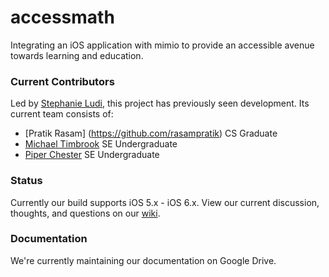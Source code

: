accessmath
==========
Integrating an iOS application with mimio to provide an accessible avenue towards learning and education.

### Current Contributors
Led by [Stephanie Ludi](https://github.com/retrogamer80s), this project has previously seen development. Its current team consists of:
* [Pratik Rasam] (https://github.com/rasampratik) CS Graduate 
* [Michael Timbrook](https://github.com/7imbrook) SE Undergraduate 
* [Piper Chester](https://github.com/piperchester) SE Undergraduate 

### Status
Currently our build supports iOS 5.x - iOS 6.x. View our current discussion, thoughts, and questions on our [wiki](https://github.com/RITAccess/accessmath/wiki/home).

### Documentation
We're currently maintaining our documentation on Google Drive.
